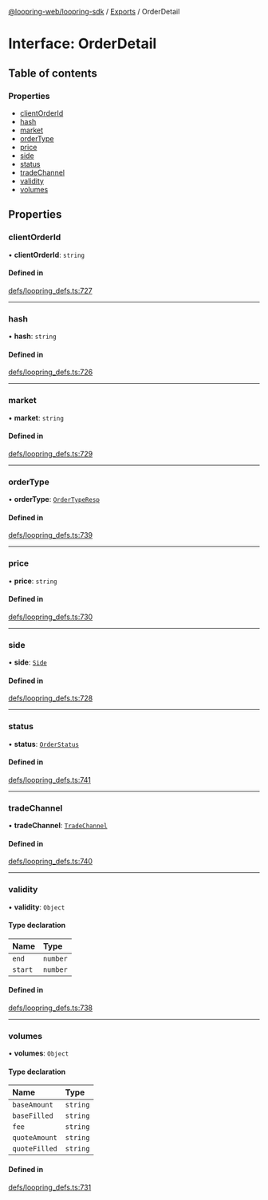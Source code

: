 [@loopring-web/loopring-sdk](../README.md) / [Exports](../modules.md) / OrderDetail

# Interface: OrderDetail

## Table of contents

### Properties

- [clientOrderId](OrderDetail.md#clientorderid)
- [hash](OrderDetail.md#hash)
- [market](OrderDetail.md#market)
- [orderType](OrderDetail.md#ordertype)
- [price](OrderDetail.md#price)
- [side](OrderDetail.md#side)
- [status](OrderDetail.md#status)
- [tradeChannel](OrderDetail.md#tradechannel)
- [validity](OrderDetail.md#validity)
- [volumes](OrderDetail.md#volumes)

## Properties

### clientOrderId

• **clientOrderId**: `string`

#### Defined in

[defs/loopring_defs.ts:727](https://github.com/Loopring/loopring_sdk/blob/1830d54/src/defs/loopring_defs.ts#L727)

___

### hash

• **hash**: `string`

#### Defined in

[defs/loopring_defs.ts:726](https://github.com/Loopring/loopring_sdk/blob/1830d54/src/defs/loopring_defs.ts#L726)

___

### market

• **market**: `string`

#### Defined in

[defs/loopring_defs.ts:729](https://github.com/Loopring/loopring_sdk/blob/1830d54/src/defs/loopring_defs.ts#L729)

___

### orderType

• **orderType**: [`OrderTypeResp`](../enums/OrderTypeResp.md)

#### Defined in

[defs/loopring_defs.ts:739](https://github.com/Loopring/loopring_sdk/blob/1830d54/src/defs/loopring_defs.ts#L739)

___

### price

• **price**: `string`

#### Defined in

[defs/loopring_defs.ts:730](https://github.com/Loopring/loopring_sdk/blob/1830d54/src/defs/loopring_defs.ts#L730)

___

### side

• **side**: [`Side`](../enums/Side.md)

#### Defined in

[defs/loopring_defs.ts:728](https://github.com/Loopring/loopring_sdk/blob/1830d54/src/defs/loopring_defs.ts#L728)

___

### status

• **status**: [`OrderStatus`](../enums/OrderStatus.md)

#### Defined in

[defs/loopring_defs.ts:741](https://github.com/Loopring/loopring_sdk/blob/1830d54/src/defs/loopring_defs.ts#L741)

___

### tradeChannel

• **tradeChannel**: [`TradeChannel`](../enums/TradeChannel.md)

#### Defined in

[defs/loopring_defs.ts:740](https://github.com/Loopring/loopring_sdk/blob/1830d54/src/defs/loopring_defs.ts#L740)

___

### validity

• **validity**: `Object`

#### Type declaration

| Name | Type |
| :------ | :------ |
| `end` | `number` |
| `start` | `number` |

#### Defined in

[defs/loopring_defs.ts:738](https://github.com/Loopring/loopring_sdk/blob/1830d54/src/defs/loopring_defs.ts#L738)

___

### volumes

• **volumes**: `Object`

#### Type declaration

| Name | Type |
| :------ | :------ |
| `baseAmount` | `string` |
| `baseFilled` | `string` |
| `fee` | `string` |
| `quoteAmount` | `string` |
| `quoteFilled` | `string` |

#### Defined in

[defs/loopring_defs.ts:731](https://github.com/Loopring/loopring_sdk/blob/1830d54/src/defs/loopring_defs.ts#L731)
